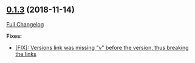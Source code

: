 ## [0.1.3](https://github.com/ugate/jsdocp/tree/v0.1.3) (2018-11-14)
[Full Changelog](https://github.com/ugate/jsdocp/compare/v0.1.2...v0.1.3)


__Fixes:__
* [[FIX]: Versions link was missing "v" before the version, thus breaking the links](https://github.com/ugate/jsdocp/commit/3f3a44e71c5b8f783e2d4c0a190da74e386c2790)
